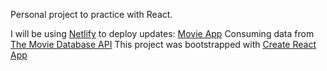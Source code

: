 Personal project to practice with React. 

I will be using [Netlify](https://www.netlify.com/) to deploy updates: [Movie App](https://practical-volhard-756b40.netlify.app/)
Consuming data from [The Movie Database API](https://www.themoviedb.org/documentation/api)
This project was bootstrapped with [Create React App](https://github.com/facebook/create-react-app)